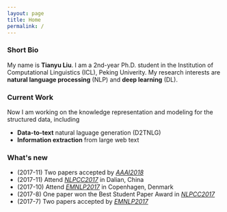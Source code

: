 ```yaml
---
layout: page
title: Home
permalink: /
---
```

### Short Bio
My name is **Tianyu Liu**. I am a 2nd-year Ph.D. student in the Institution of Computational Linguistics (ICL), Peking Univerity. My research interests are **natural language processing** (NLP) and **deep learning** (DL). 


### Current Work
Now I am working on the knowledge representation and modeling for the structured data, including
+ **Data-to-text** natural laguage generation (D2TNLG)
+ **Information extraction** from large web text

### What's new
+ (2017-11) Two papers accepted by [*AAAI2018*](https://aaai.org/Conferences/AAAI-18/)
+ (2017-11) Attend [*NLPCC2017*](http://tcci.ccf.org.cn/conference/2017/) in Dalian, China
+ (2017-10) Attend [*EMNLP2017*](http://emnlp2017.net/) in Copenhagen, Denmark
+ (2017-8) One paper won the Best Student Paper Award in [*NLPCC2017*](http://tcci.ccf.org.cn/conference/2017/)
+ (2017-7) Two papers accepted by [*EMNLP2017*](http://emnlp2017.net/)

 

